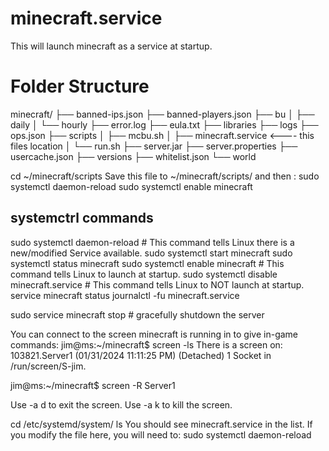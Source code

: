 # minecraft.service
This will launch minecraft as a service at startup.

 Folder Structure
 ================
 minecraft/
 ├── banned-ips.json
 ├── banned-players.json
 ├── bu
 │   ├── daily
 │   └── hourly
 ├── error.log
 ├── eula.txt
 ├── libraries
 ├── logs
 ├── ops.json
 ├── scripts
 │   ├── mcbu.sh
 │   ├── minecraft.service   <---- this files location
 │   └── run.sh
 ├── server.jar
 ├── server.properties
 ├── usercache.json
 ├── versions
 ├── whitelist.json
 └── world

cd ~/minecraft/scripts
Save this file to ~/minecraft/scripts/ and then : 
sudo systemctl daemon-reload
sudo systemctl enable minecraft


systemctrl commands
---------------------------
sudo systemctl daemon-reload                # This command tells Linux there is a new/modified Service available.
sudo systemctl start minecraft
sudo systemctl status minecraft
sudo systemctl enable minecraft             # This command tells Linux to launch at startup.
sudo systemctl disable minecraft.service    # This command tells Linux to NOT launch at startup.
service minecraft status
journalctl -fu minecraft.service

sudo service minecraft stop                 # gracefully shutdown the server


You can connect to the screen minecraft is running in to give in-game commands:
jim@ms:~/minecraft$ screen -ls
There is a screen on:
        103821.Server1  (01/31/2024 11:11:25 PM)        (Detached)
1 Socket in /run/screen/S-jim.

jim@ms:~/minecraft$ screen -R Server1

Use <ctrl>-a d to exit the screen.
Use <ctrl>-a k to kill the screen.


cd /etc/systemd/system/
ls
You should see minecraft.service in the list.
If you modify the file here, you will need to: sudo systemctl daemon-reload
